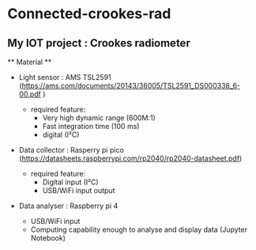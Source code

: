 # Connected-crookes-rad
## My IOT project : Crookes radiometer 

** Material **

* Light sensor :  AMS TSL2591 (https://ams.com/documents/20143/36005/TSL2591_DS000338_6-00.pdf )
    * required feature:
        * Very high dynamic range (600M:1)
        * Fast integration time (100 ms)
        * digital (I²C)

* Data collector : Rasperry pi pico (https://datasheets.raspberrypi.com/rp2040/rp2040-datasheet.pdf)
    *   required feature:
        * Digital input (I²C)
        * USB/WiFi input output

* Data analyser : Raspberry pi 4
    *   USB/WiFi input
    *   Computing capability enough to analyse and display data (Jupyter Notebook)
    



